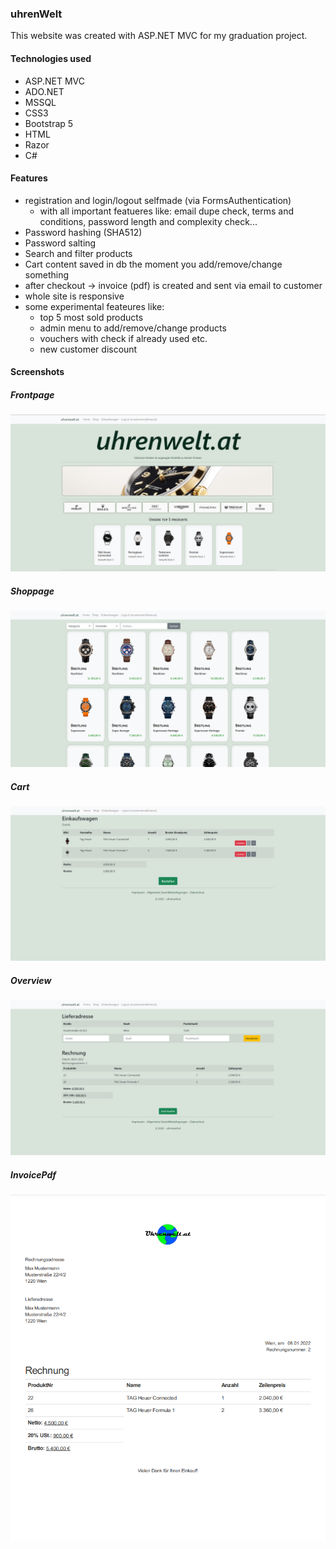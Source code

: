 ### uhrenWelt
This website was created with ASP.NET MVC for my graduation project.

#### Technologies used 
- ASP.NET MVC
- ADO.NET
- MSSQL
- CSS3
- Bootstrap 5
- HTML
- Razor
- C#

#### Features 
- registration and login/logout selfmade (via FormsAuthentication)
  - with all important featueres like: email dupe check, terms and conditions, password length and complexity check... 
- Password hashing (SHA512)
- Password salting
- Search and filter products
- Cart content saved in db the moment you add/remove/change something
- after checkout -> invoice (pdf) is created and sent via email to customer
- whole site is responsive
- some experimental feateures like:
  - top 5 most sold products
  - admin menu to add/remove/change products
  - vouchers with check if already used etc.
  - new customer discount

#### Screenshots
##### Frontpage 
![Frontpage](/Img/Screenshots/frontpage.png?raw=true "Frontpage")
##### Shoppage 
![Shoppage](/Img/Screenshots/shoppage.png?raw=true "Shoppage")
##### Cart 
![Cart](/Img/Screenshots/cart.png?raw=true "Cart")
##### Overview 
![Overview](/Img/Screenshots/overview.png?raw=true "Overview")
##### InvoicePdf 
![Invoice](/Img/Screenshots/invoice.png?raw=true "Invoice")
